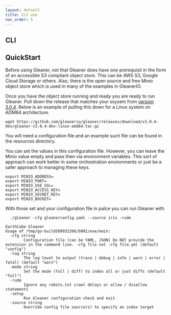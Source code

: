 ```yaml
---
layout: default
title: CLI use
nav_order: 5
---
```


## CLI

## QuickStart

Before using Gleaner, not that Gleaner does have one prerequisit in the form of an accessible S3 compliant 
object store.  This can be AWS S3, Google Cloud Storage or others.  Also, there is the open source 
and free Minio object store which is used in many of the examples in GleanerIO. 

Once you have the object store running and ready you are ready to run Gleaner. 
Pull down the release that matches your ssysem from [version 3.0.4](https://github.com/gleanerio/gleaner/releases/tag/v3.0.4-dev).
Below is an example of pulling this down for a Linux system on ADM64 architecture.  

```
wget https://github.com/gleanerio/gleaner/releases/download/v3.0.4-dev/gleaner-v3.0.4-dev-linux-amd64.tar.gz
```

You will need a configuration file and an example such file can be found in the resources directory.

You can set the values in this configuration file.  However, you can leave the Minio value empty and pass
then via environment variables.  This sort of approach can work better in some orchestration environments or just 
be a safer approach to managing these keys.  

```
export MINIO_ADDRESS=
export MINIO_PORT=
export MINIO_USE_SSL=
export MINIO_ACCESS_KEY=
export MINIO_SECRET_KEY=
export MINIO_BUCKET=
```

With those set and your configuration file in palce you can run Gleaner with 


```
  ./gleaner -cfg gleanerconfig.yaml --source iris -rude
```


```
EarthCube Gleaner
Usage of /tmp/go-build589932266/b001/exe/main:
  -cfg string
        Configuration file (can be YAML, JSON) Do NOT provide the extension in the command line. -cfg file not -cfg file.yml (default "config")
  -log string
        The log level to output (trace | debug | info | warn | error | fatal) (default "warn")
  -mode string
        Set the mode (full | diff) to index all or just diffs (default "full")
  -rude
        Ignore any robots.txt crawl delays or allow / disallow statements
  -setup
        Run Gleaner configuration check and exit
  -source string
        Override config file source(s) to specify an index target
```

